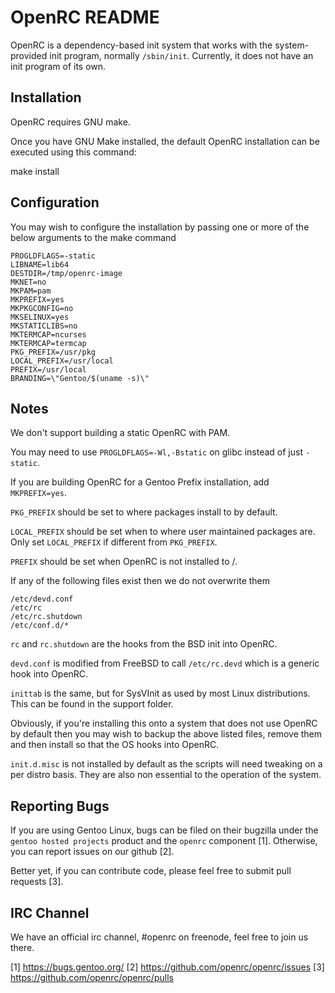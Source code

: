 # OpenRC README

OpenRC is a dependency-based init system that works with the
system-provided init program, normally `/sbin/init`. Currently, it does
not have an init program of its own.

## Installation

OpenRC requires GNU make.

Once you have GNU Make installed, the default OpenRC installation can be
executed using this command:

make install

## Configuration

You may wish to configure the installation by passing one or more of the
below arguments to the make command

```
PROGLDFLAGS=-static
LIBNAME=lib64
DESTDIR=/tmp/openrc-image
MKNET=no
MKPAM=pam
MKPREFIX=yes
MKPKGCONFIG=no
MKSELINUX=yes
MKSTATICLIBS=no
MKTERMCAP=ncurses
MKTERMCAP=termcap
PKG_PREFIX=/usr/pkg
LOCAL_PREFIX=/usr/local
PREFIX=/usr/local
BRANDING=\"Gentoo/$(uname -s)\"
```

## Notes

We don't support building a static OpenRC with PAM.

You may need to use `PROGLDFLAGS=-Wl,-Bstatic` on glibc instead of just `-static`.

If you are building OpenRC for a Gentoo Prefix installation, add `MKPREFIX=yes`.

`PKG_PREFIX` should be set to where packages install to by default.

`LOCAL_PREFIX` should be set when to where user maintained packages are.
Only set `LOCAL_PREFIX` if different from `PKG_PREFIX`.

`PREFIX` should be set when OpenRC is not installed to /.

If any of the following files exist then we do not overwrite them

```
/etc/devd.conf
/etc/rc
/etc/rc.shutdown
/etc/conf.d/*
```

`rc` and `rc.shutdown` are the hooks from the BSD init into OpenRC.

`devd.conf` is modified from FreeBSD to call `/etc/rc.devd` which is a
generic hook into OpenRC.

`inittab` is the same, but for SysVInit as used by most Linux distributions.
This can be found in the support folder.

Obviously, if you're installing this onto a system that does not use
OpenRC by default then you may wish to backup the above listed files,
remove them and then install so that the OS hooks into OpenRC.

`init.d.misc` is not installed by default as the scripts will need
tweaking on a per distro basis. They are also non essential to the
operation of the system.

## Reporting Bugs

If you are using Gentoo Linux, bugs can be filed on their bugzilla under
the `gentoo hosted projects` product and the `openrc` component [1].
Otherwise, you can report issues on our github [2].

Better yet, if you can contribute code, please feel free to submit pull
requests [3].

## IRC Channel

We have an official irc channel, #openrc on freenode, feel free to join
us there.

[1]	https://bugs.gentoo.org/
[2]	https://github.com/openrc/openrc/issues
[3]	https://github.com/openrc/openrc/pulls

